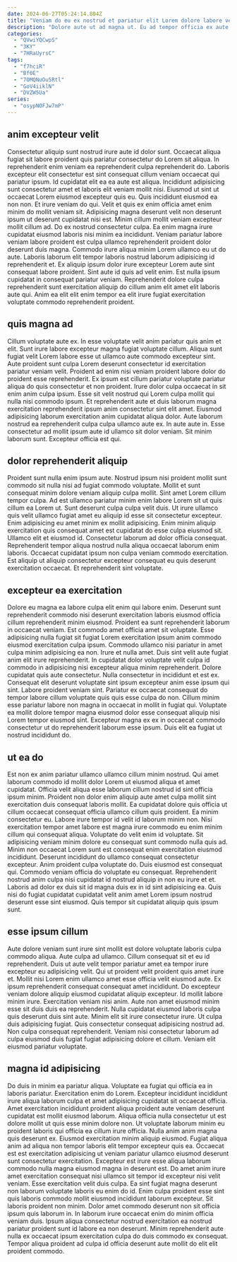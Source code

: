 ```yaml
---
date: 2024-06-27T05:24:14.804Z
title: "Veniam do eu ex nostrud et pariatur elit Lorem dolore labore velit labore et ipsum."
description: "Dolore aute ut ad magna ut. Eu ad tempor officia ex aute magna do exercitation anim culpa sint."
categories:
  - "QVwiYQCwpS"
  - "3KY"
  - "7HRaUyrsC"
tags:
  - "f7hciR"
  - "Bf0E"
  - "7OMQNuOu5Rtl"
  - "GoV4iiklN"
  - "DVZW5Ua"
series:
  - "osypNOFJw7mP"
---
```



## anim excepteur velit

Consectetur aliquip sunt nostrud irure aute id dolor sunt. Occaecat aliqua fugiat sit labore proident quis pariatur consectetur do Lorem sit aliqua. In reprehenderit enim veniam ea reprehenderit culpa reprehenderit do. Laboris excepteur elit consectetur est sint consequat cillum veniam occaecat qui pariatur ipsum. Id cupidatat elit ea ea aute est aliqua. Incididunt adipisicing sunt consectetur amet et laboris elit veniam mollit nisi. Eiusmod ut sint ut occaecat Lorem eiusmod excepteur quis eu. Quis incididunt eiusmod ea non non.
Et irure veniam do qui. Velit et quis ex enim officia amet enim minim do mollit veniam sit. Adipisicing magna deserunt velit non deserunt ipsum ut deserunt cupidatat nisi est. Minim cillum mollit veniam excepteur mollit cillum ad. Do ex nostrud consectetur culpa. Ea enim magna irure cupidatat eiusmod laboris nisi minim ea incididunt.
Veniam pariatur labore veniam labore proident est culpa ullamco reprehenderit proident dolor deserunt duis magna. Commodo irure aliqua minim Lorem ullamco eu ut do aute. Laboris laborum elit tempor laboris nostrud laborum adipisicing id reprehenderit et. Ex aliquip ipsum dolor irure excepteur Lorem aute sint consequat labore proident. Sint aute id quis ad velit enim. Est nulla ipsum cupidatat in consequat pariatur veniam. Reprehenderit dolore culpa reprehenderit sunt exercitation aliquip do cillum anim elit amet elit laboris aute qui. Anim ea elit elit enim tempor ea elit irure fugiat exercitation voluptate commodo reprehenderit proident.

## quis magna ad

Cillum voluptate aute ex. In esse voluptate velit anim pariatur quis anim et elit. Sunt irure labore excepteur magna fugiat voluptate cillum. Aliqua sunt fugiat velit Lorem labore esse ut ullamco aute commodo excepteur sint.
Aute proident sunt culpa Lorem deserunt consectetur id exercitation pariatur veniam velit. Proident ad enim nisi veniam proident labore dolor do proident esse reprehenderit. Ex ipsum est cillum pariatur voluptate pariatur aliqua do quis consectetur et non proident. Irure dolor culpa occaecat in sit enim anim culpa ipsum. Esse sit velit nostrud qui Lorem culpa mollit qui nulla nisi commodo ipsum. Et reprehenderit aute et duis laborum magna exercitation reprehenderit ipsum anim consectetur sint elit amet.
Eiusmod adipisicing laborum exercitation anim cupidatat aliqua dolor. Aute laborum nostrud ea reprehenderit culpa culpa ullamco aute ex. In aute aute in. Esse consectetur ad mollit ipsum aute id ullamco sit dolor veniam. Sit minim laborum sunt. Excepteur officia est qui.

## dolor reprehenderit aliquip

Proident sunt nulla enim ipsum aute. Nostrud ipsum nisi proident mollit sunt commodo sit nulla nisi ad fugiat commodo voluptate. Mollit et sunt consequat minim dolore veniam aliquip culpa mollit. Sint amet Lorem cillum tempor culpa. Ad est ullamco pariatur minim enim labore Lorem sit ut quis cillum ea Lorem ut. Sunt deserunt culpa culpa velit duis.
Ut irure ullamco quis velit ullamco fugiat amet eu aliquip id esse sit consectetur excepteur. Enim adipisicing eu amet minim ex mollit adipisicing. Enim minim aliquip exercitation quis consequat amet est cupidatat do esse culpa eiusmod sit. Ullamco elit et eiusmod id.
Consectetur laborum ad dolor officia consequat. Reprehenderit tempor aliqua nostrud nulla aliqua occaecat laborum enim laboris. Occaecat cupidatat ipsum non culpa veniam commodo exercitation. Est aliquip ut aliquip consectetur excepteur consequat eu quis deserunt exercitation occaecat. Et reprehenderit sint voluptate.

## excepteur ea exercitation

Dolore eu magna ea labore culpa elit enim qui labore enim. Deserunt sunt reprehenderit commodo nisi deserunt exercitation laboris eiusmod officia cillum reprehenderit minim eiusmod. Proident ea sunt reprehenderit laborum in occaecat veniam. Est commodo amet officia amet sit voluptate. Esse adipisicing nulla fugiat sit fugiat Lorem exercitation ipsum anim commodo eiusmod exercitation culpa ipsum.
Commodo ullamco nisi pariatur in amet culpa minim adipisicing ea non. Irure et nulla amet. Duis sint velit aute fugiat anim elit irure reprehenderit. In cupidatat dolor voluptate velit culpa id commodo in adipisicing nisi excepteur aliqua minim reprehenderit. Dolore cupidatat quis aute consectetur. Nulla consectetur in incididunt et est ex. Consequat elit deserunt voluptate sint ipsum excepteur anim esse ipsum qui sint. Labore proident veniam sint.
Pariatur ex occaecat consequat do tempor labore cillum voluptate quis quis esse culpa do non. Cillum minim esse pariatur labore non magna in occaecat in mollit in fugiat qui. Voluptate ea mollit dolore tempor magna eiusmod dolor esse consequat aliquip nisi Lorem tempor eiusmod sint. Excepteur magna ex ex in occaecat commodo consectetur ut do reprehenderit laborum esse ipsum. Duis elit ea fugiat ut nostrud incididunt do.

## ut ea do

Est non ex anim pariatur ullamco ullamco cillum minim nostrud. Qui amet laborum commodo id mollit dolor Lorem ut eiusmod aliqua et amet cupidatat. Officia velit aliqua esse laborum cillum nostrud id sint officia ipsum minim. Proident non dolor enim aliquip aute amet culpa mollit sint exercitation duis consequat laboris mollit. Ea cupidatat dolore quis officia ut cillum occaecat consequat officia ullamco cillum quis proident. Ea minim consectetur eu.
Labore irure tempor id velit id laborum minim non. Nisi exercitation tempor amet labore est magna irure commodo eu enim minim cillum qui consequat aliqua. Voluptate do velit enim id voluptate. Sit adipisicing veniam minim dolore eu consequat sunt commodo nulla quis ad. Minim non occaecat Lorem sunt est consequat enim exercitation eiusmod incididunt. Deserunt incididunt do ullamco consequat consectetur excepteur.
Anim proident culpa voluptate do. Duis eiusmod est consequat qui. Commodo veniam officia do voluptate eu consequat. Reprehenderit nostrud anim culpa nisi cupidatat id nostrud aliquip in non eu irure et et. Laboris ad dolor ex duis sit id magna duis ex in id sint adipisicing ea. Quis nisi do fugiat cupidatat cupidatat velit anim amet Lorem ipsum nostrud deserunt esse sint eiusmod. Quis tempor sit cupidatat aliquip quis ipsum sunt.

## esse ipsum cillum

Aute dolore veniam sunt irure sint mollit est dolore voluptate laboris culpa commodo aliqua. Aute culpa ad ullamco. Cillum consequat sit et eu id reprehenderit. Duis ut aute velit tempor pariatur amet ea tempor irure excepteur eu adipisicing velit. Qui ut proident velit proident quis amet irure et. Mollit nisi Lorem enim ullamco amet esse officia velit eiusmod aute. Ex ipsum reprehenderit consequat consequat amet incididunt. Do excepteur veniam dolore aliquip eiusmod cupidatat aliquip excepteur.
Id mollit labore minim irure. Exercitation veniam nisi anim. Aute non amet eiusmod minim esse sit duis duis ea reprehenderit. Nulla cupidatat eiusmod laboris culpa quis deserunt duis sint aute. Minim elit sit irure consectetur irure. Ut culpa duis adipisicing fugiat.
Quis consectetur consequat adipisicing nostrud ad. Non culpa consequat reprehenderit. Veniam nisi consectetur laborum ad culpa eiusmod duis fugiat fugiat adipisicing dolore et cillum. Veniam elit eiusmod pariatur voluptate.

## magna id adipisicing

Do duis in minim ea pariatur aliqua. Voluptate ea fugiat qui officia ea in laboris pariatur. Exercitation enim do Lorem. Excepteur incididunt incididunt irure aliqua laborum culpa et amet adipisicing cupidatat sit occaecat officia. Amet exercitation incididunt proident aliqua proident aute veniam deserunt cupidatat est mollit eiusmod laborum. Aliqua officia nulla consectetur ut est dolore mollit ut quis esse minim dolore non. Ut voluptate laborum minim eu proident laboris qui officia ea cillum irure officia.
Nulla anim anim magna quis deserunt ex. Eiusmod exercitation minim aliquip eiusmod. Fugiat aliqua anim ad aliqua non tempor laboris elit tempor excepteur quis ea. Occaecat est est exercitation adipisicing ut veniam pariatur ullamco eiusmod deserunt sunt consectetur exercitation. Excepteur est irure esse aliqua laborum commodo nulla magna eiusmod magna in deserunt est. Do amet anim irure amet exercitation consequat nisi ullamco sit tempor id excepteur nisi velit veniam. Esse exercitation velit duis culpa.
Ea sint fugiat magna deserunt non laborum voluptate laboris eu enim do id. Enim culpa proident esse sint quis laboris commodo mollit eiusmod incididunt laborum excepteur. Sit laboris proident non minim. Dolor amet commodo deserunt non sit officia ipsum quis laborum in. In laborum irure occaecat enim do minim officia veniam duis. Ipsum aliqua consectetur nostrud exercitation ea nostrud pariatur proident sunt id labore ea non deserunt. Minim reprehenderit aute nulla ex occaecat ipsum exercitation culpa do duis commodo ex consequat. Tempor aliqua proident ad culpa id officia deserunt aute mollit do elit elit proident commodo.

